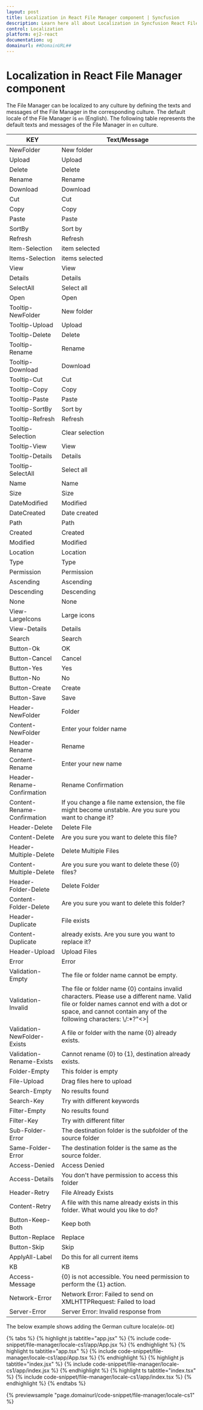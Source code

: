 ```yaml
---
layout: post
title: Localization in React File Manager component | Syncfusion
description: Learn here all about Localization in Syncfusion React File Manager component of Syncfusion Essential JS 2 and more.
control: Localization 
platform: ej2-react
documentation: ug
domainurl: ##DomainURL##
---
```


# Localization in React File Manager component

The File Manager can be localized to any culture by defining the texts and messages of the File Manager in the corresponding culture. The default locale of the File Manager is `en` (English). The following table represents the default texts and messages of the File Manager in `en` culture.

|KEY|Text/Message|
|----|----|
|NewFolder|New folder|
|Upload|Upload|
|Delete|Delete|
|Rename|Rename|
|Download|Download|
|Cut|Cut|
|Copy|Copy|
|Paste|Paste|
|SortBy|Sort by|
|Refresh|Refresh|
|Item-Selection|item selected|
|Items-Selection|items selected|
|View|View|
|Details|Details|
|SelectAll|Select all|
|Open|Open|
|Tooltip-NewFolder|New folder|
|Tooltip-Upload|Upload|
|Tooltip-Delete|Delete|
|Tooltip-Rename|Rename|
|Tooltip-Download|Download|
|Tooltip-Cut|Cut|
|Tooltip-Copy|Copy|
|Tooltip-Paste|Paste|
|Tooltip-SortBy|Sort by|
|Tooltip-Refresh|Refresh|
|Tooltip-Selection|Clear selection|
|Tooltip-View|View|
|Tooltip-Details|Details|
|Tooltip-SelectAll|Select all|
|Name|Name|
|Size|Size|
|DateModified|Modified|
|DateCreated|Date created|
|Path|Path|
|Created|Created|
|Modified|Modified|
|Location|Location|
|Type|Type|
|Permission|Permission|
|Ascending|Ascending|
|Descending|Descending|
|None|None|
|View-LargeIcons|Large icons|
|View-Details|Details|
|Search|Search|
|Button-Ok|OK|
|Button-Cancel|Cancel|
|Button-Yes|Yes|
|Button-No|No|
|Button-Create|Create|
|Button-Save|Save|
|Header-NewFolder|Folder|
|Content-NewFolder|Enter your folder name|
|Header-Rename|Rename|
|Content-Rename|Enter your new name|
|Header-Rename-Confirmation|Rename Confirmation|
|Content-Rename-Confirmation|If you change a file name extension, the file might become unstable. Are you sure you want to change it?|
|Header-Delete|Delete File|
|Content-Delete|Are you sure you want to delete this file?|
|Header-Multiple-Delete|Delete Multiple Files|
|Content-Multiple-Delete|Are you sure you want to delete these {0} files?|
|Header-Folder-Delete|Delete Folder|
|Content-Folder-Delete|Are you sure you want to delete this folder?|
|Header-Duplicate|File exists|
|Content-Duplicate| already exists. Are you sure you want to replace it?|
|Header-Upload|Upload Files|
|Error|Error|
|Validation-Empty|The file or folder name cannot be empty.|
|Validation-Invalid|The file or folder name {0} contains invalid characters. Please use a different name. Valid file or folder names cannot end with a dot or space, and cannot contain any of the following characters: \\/:*?\"<>\||
|Validation-NewFolder-Exists|A file or folder with the name {0} already exists.|
|Validation-Rename-Exists|Cannot rename {0} to {1}, destination already exists.|
|Folder-Empty|This folder is empty|
|File-Upload|Drag files here to upload|
|Search-Empty|No results found|
|Search-Key|Try with different keywords|
|Filter-Empty|No results found|
|Filter-Key|Try with different filter|
|Sub-Folder-Error|The destination folder is the subfolder of the source folder|
|Same-Folder-Error|The destination folder is the same as the source folder.|
|Access-Denied|Access Denied|
|Access-Details|You don't have permission to access this folder|
|Header-Retry|File Already Exists|
|Content-Retry|A file with this name already exists in this folder. What would you like to do?|
|Button-Keep-Both|Keep both|
|Button-Replace|Replace|
|Button-Skip|Skip|
|ApplyAll-Label|Do this for all current items|
|KB|KB|
|Access-Message|{0} is not accessible. You need permission to perform the {1} action.|
|Network-Error|Network Error: Failed to send on XMLHTTPRequest: Failed to load|
|Server-Error|Server Error: Invalid response from|

The below example shows adding the German culture locale(`de-DE`)

{% tabs %}
{% highlight js tabtitle="app.jsx" %}
{% include code-snippet/file-manager/locale-cs1/app/App.jsx %}
{% endhighlight %}
{% highlight ts tabtitle="app.tsx" %}
{% include code-snippet/file-manager/locale-cs1/app/App.tsx %}
{% endhighlight %}
{% highlight js tabtitle="index.jsx" %}
{% include code-snippet/file-manager/locale-cs1/app/index.jsx %}
{% endhighlight %}
{% highlight ts tabtitle="index.tsx" %}
{% include code-snippet/file-manager/locale-cs1/app/index.tsx %}
{% endhighlight %}
{% endtabs %}

 {% previewsample "page.domainurl/code-snippet/file-manager/locale-cs1" %}
